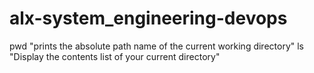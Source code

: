 # alx-system_engineering-devops
pwd "prints the absolute path name of the current working directory"
ls "Display the contents list of your current directory"
